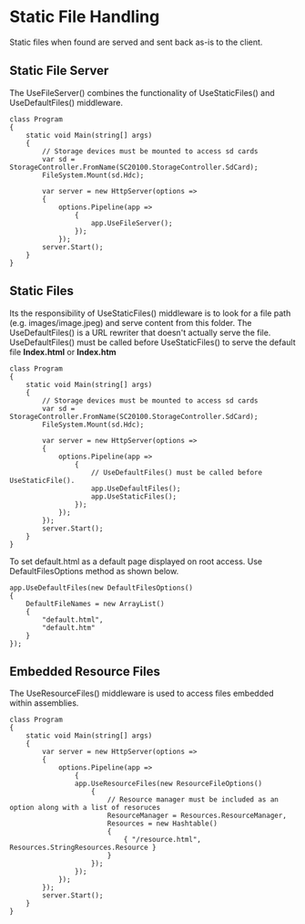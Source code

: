 # Static File Handling
Static files when found are served and sent back as-is to the client. 

## Static File Server
The UseFileServer() combines the functionality of UseStaticFiles() and UseDefaultFiles() middleware.

```CSharp
class Program
{
    static void Main(string[] args)
    {
        // Storage devices must be mounted to access sd cards
        var sd = StorageController.FromName(SC20100.StorageController.SdCard);
        FileSystem.Mount(sd.Hdc);
        
        var server = new HttpServer(options =>
        {
            options.Pipeline(app =>
                {
                    app.UseFileServer();
                });
            });
        server.Start();
    }
}
```

## Static Files

Its the responsibility of UseStaticFiles() middleware is to look for a file path (e.g. images/image.jpeg) and serve content from this folder. The UseDefaultFiles() is a URL rewriter that doesn't actually serve the file. UseDefaultFiles() must be called before UseStaticFiles() to serve the default file **Index.html** or **Index.htm**

```CSharp
class Program
{
    static void Main(string[] args)
    {
        // Storage devices must be mounted to access sd cards
        var sd = StorageController.FromName(SC20100.StorageController.SdCard);
        FileSystem.Mount(sd.Hdc);
        
        var server = new HttpServer(options =>
        {
            options.Pipeline(app =>
                {
                    // UseDefaultFiles() must be called before UseStaticFile().
                    app.UseDefaultFiles();
                    app.UseStaticFiles();
                });
            });
        });
        server.Start();
    }
}
```

To set default.html as a default page displayed on root access. Use DefaultFilesOptions method as shown below.
```CSharp
app.UseDefaultFiles(new DefaultFilesOptions()
{
    DefaultFileNames = new ArrayList()
    {
        "default.html",
        "default.htm"
    }
});
```

## Embedded Resource Files

The UseResourceFiles() middleware is used to access files embedded within assemblies.

```CSharp
class Program
{    
    static void Main(string[] args)
    { 
        var server = new HttpServer(options =>
        {
            options.Pipeline(app =>
                {
                app.UseResourceFiles(new ResourceFileOptions()
                    {
                        // Resource manager must be included as an option along with a list of resoruces
                        ResourceManager = Resources.ResourceManager,
                        Resources = new Hashtable()
                        {
                            { "/resource.html", Resources.StringResources.Resource }
                        }
                    });
                });
            });
        });
        server.Start();
    }
}
```